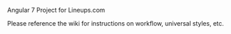 Angular 7 Project for Lineups.com

Please reference the wiki for instructions on workflow, universal styles, etc. 
